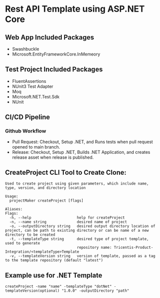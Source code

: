 # Rest API Template using ASP.NET Core


## Web App Included Packages
 - Swashbuckle
 - Microsoft.EntityFrameworkCore.InMemeory



## Test Project Included Packages
 - FluentAssertions
 - NUnit3 Test Adapter
 - Moq
 - Microsoft.NET.Test.Sdk
 - NUnit



## CI/CD Pipeline
### Github Workflow
 - Pull Request: Checkout, Setup .NET, and Runs tests when pull request opened to main branch.
 - Release: Checkout, Setup .NET, Builds .NET Application, and creates release asset when release is published.


## CreateProject CLI Tool to Create Clone:
```
Used to create project using given parameters, which include name, type, version, and directory location

Usage:
  projectMaker createProject [flags]

Aliases:
Flags:
  -h, --help                     help for createProject
  -n, --name string              desired name of project
  -o, --outputDirectory string   desired output directory location of project, can be path to existing directory or can be name of a new directory to be created
  -t, --templateType string      desired type of project template, used to generate
                                 repository name: Tricentis-Product-Integration/<templateType>Template
  -v, --templateVersion string   version of template, passed as a tag to the template repository (default "latest")
```

## Example use for .NET Template
```
createProject -name "name" -templateType "dotNet" -templateVersion(optional) "1.0.0" -outputDirectory "path"
```
